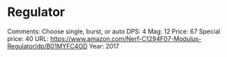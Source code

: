 # Regulator

Comments: Choose single, burst, or auto
DPS: 4
Mag: 12
Price: 67
Special price: 40
URL: https://www.amazon.com/Nerf-C1294F07-Modulus-Regulator/dp/B01MYFC4OD
Year: 2017